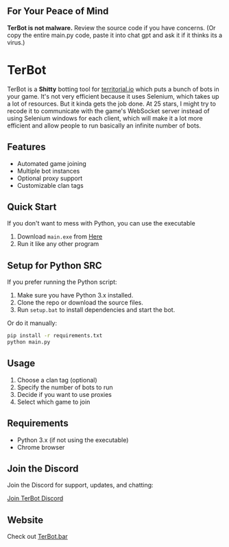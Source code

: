 ## For Your Peace of Mind

**TerBot is not malware.** Review the source code if you have concerns. (Or copy the entire main.py code, paste it into chat gpt and ask it if it thinks its a virus.)

# TerBot

TerBot is a **Shitty** botting tool for [territorial.io](https://territorial.io) which puts a bunch of bots in your game. It's not very efficient because it uses Selenium, which takes up a lot of resources. But it kinda gets the job done. At 25 stars, I might try to recode it to communicate with the game's WebSocket server instead of using Selenium windows for each client, which will make it a lot more efficient and allow people to run basically an infinite number of bots.

## Features

- Automated game joining
- Multiple bot instances
- Optional proxy support
- Customizable clan tags

## Quick Start

If you don't want to mess with Python, you can use the executable

1. Download `main.exe` from [Here](https://github.com/KingBob838/TerBot/releases/download/Windows/main.exe)
2. Run it like any other program

## Setup for Python SRC

If you prefer running the Python script:

1. Make sure you have Python 3.x installed.
2. Clone the repo or download the source files.
3. Run `setup.bat` to install dependencies and start the bot.

Or do it manually:

```sh
pip install -r requirements.txt
python main.py
```

## Usage

1. Choose a clan tag (optional)
2. Specify the number of bots to run
3. Decide if you want to use proxies
4. Select which game to join

## Requirements

- Python 3.x (if not using the executable)
- Chrome browser

## Join the Discord

Join the Discord for support, updates, and chatting:

[Join TerBot Discord](https://discord.gg/cQuMEBNB)

## Website

Check out [TerBot.bar](https://terbot.bar)
